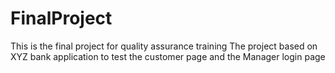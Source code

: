 # FinalProject
This is the final project for quality assurance training
The project based on XYZ bank application to test the customer page and the Manager login page
